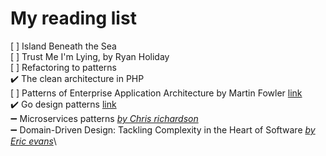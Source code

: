My reading list
===============

[ ] Island Beneath the Sea\
[ ] Trust Me I'm Lying, by Ryan Holiday\
[ ] Refactoring to patterns\
:heavy_check_mark: The clean architecture in PHP\
[ ] Patterns of Enterprise Application Architecture by Martin Fowler [link](https://www.amazon.com/Patterns-Enterprise-Application-Architecture-Martin/dp/0321127420)\
:heavy_check_mark: Go design patterns [link](https://www.packtpub.com/application-development/go-design-patterns)\
:heavy_minus_sign: Microservices patterns [*by Chris richardson*](https://chrisrichardson.net/about.html)\
:heavy_minus_sign: Domain-Driven Design: Tackling Complexity in the Heart of Software [*by Eric evans*](https://en.wikipedia.org/wiki/Eric_Evans_(technologist))\